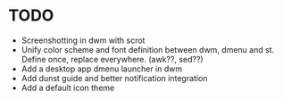 # TODO

* Screenshotting in dwm with scrot
* Unify color scheme and font definition between dwm, dmenu and st. Define once, replace everywhere. (awk??, sed??)
* Add a desktop app dmenu launcher in dwm
* Add dunst guide and better notification integration
* Add a default icon theme

